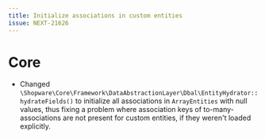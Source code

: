 ```yaml
---
title: Initialize associations in custom entities
issue: NEXT-21626
---
```

# Core
* Changed `\Shopware\Core\Framework\DataAbstractionLayer\Dbal\EntityHydrator::hydrateFields()` to initialize all associations in `ArrayEntities` with null values, thus fixing a problem where association keys of to-many-associations are not present for custom entities, if they weren't loaded explicitly.
